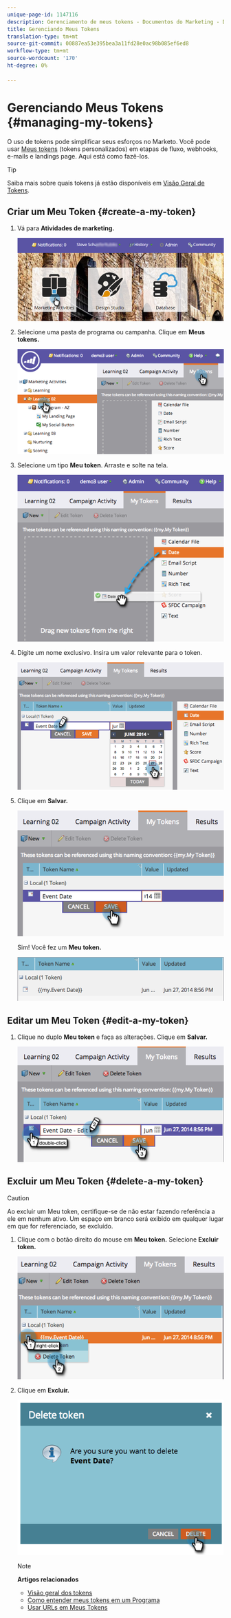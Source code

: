 ```yaml
---
unique-page-id: 1147116
description: Gerenciamento de meus tokens - Documentos do Marketing - Documentação do produto
title: Gerenciando Meus Tokens
translation-type: tm+mt
source-git-commit: 00887ea53e395bea3a11fd28e0ac98b085ef6ed8
workflow-type: tm+mt
source-wordcount: '170'
ht-degree: 0%

---
```



# Gerenciando Meus Tokens {#managing-my-tokens}

O uso de tokens pode simplificar seus esforços no Marketo. Você pode usar [Meus tokens](understanding-my-tokens-in-a-program.md) (tokens personalizados) em etapas de fluxo, webhooks, e-mails e landings page. Aqui está como fazê-los.

>[!TIP]
>
>Saiba mais sobre quais tokens já estão disponíveis em [Visão Geral de Tokens](../../../../product-docs/demand-generation/landing-pages/personalizing-landing-pages/tokens-overview.md).

## Criar um Meu Token {#create-a-my-token}

1. Vá para **Atividades de marketing.**

   ![](assets/login-marketing-activities.png)

1. Selecione uma pasta de programa ou campanha. Clique em **Meus tokens.**

   ![](assets/image2014-9-18-12-3a4-3a27.png)

1. Selecione um tipo **Meu token**. Arraste e solte na tela.

   ![](assets/image2014-9-18-12-3a4-3a39.png)

1. Digite um nome exclusivo. Insira um valor relevante para o token.

   ![](assets/image2014-9-18-12-3a4-3a53.png)

1. Clique em **Salvar.**

   ![](assets/image2014-9-18-12-3a5-3a5.png)

   Sim! Você fez um **Meu token.**

   ![](assets/image2014-9-18-12-3a5-3a15.png)

## Editar um Meu Token {#edit-a-my-token}

1. Clique no duplo **Meu token** e faça as alterações. Clique em **Salvar.**

   ![](assets/image2014-9-18-12-3a5-3a45.png)

## Excluir um Meu Token {#delete-a-my-token}

>[!CAUTION]
>
>Ao excluir um Meu token, certifique-se de não estar fazendo referência a ele em nenhum ativo. Um espaço em branco será exibido em qualquer lugar em que for referenciado, se excluído.

1. Clique com o botão direito do mouse em **Meu token.** Selecione  **Excluir token.**

   ![](assets/image2014-9-18-12-3a7-3a24.png)

1. Clique em **Excluir.**

   ![](assets/image2014-9-18-12-3a7-3a31.png)

   >[!NOTE]
   >
   >**Artigos relacionados**
   >
   >    
   >    
   >    * [Visão geral dos tokens](../../../../product-docs/demand-generation/landing-pages/personalizing-landing-pages/tokens-overview.md)
   >    * [Como entender meus tokens em um Programa](understanding-my-tokens-in-a-program.md)
   >    * [Usar URLs em Meus Tokens](../../../../product-docs/email-marketing/general/using-tokens/using-urls-in-my-tokens.md)


